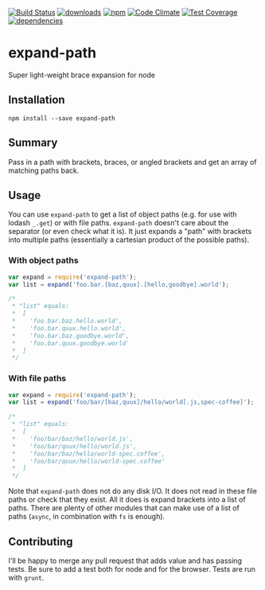 [![Build Status](https://travis-ci.org/tandrewnichols/expand-path.png)](https://travis-ci.org/tandrewnichols/expand-path) [![downloads](http://img.shields.io/npm/dm/expand-path.svg)](https://npmjs.org/package/expand-path) [![npm](http://img.shields.io/npm/v/expand-path.svg)](https://npmjs.org/package/expand-path) [![Code Climate](https://codeclimate.com/github/tandrewnichols/expand-path/badges/gpa.svg)](https://codeclimate.com/github/tandrewnichols/expand-path) [![Test Coverage](https://codeclimate.com/github/tandrewnichols/expand-path/badges/coverage.svg)](https://codeclimate.com/github/tandrewnichols/expand-path) [![dependencies](https://david-dm.org/tandrewnichols/expand-path.png)](https://david-dm.org/tandrewnichols/expand-path)

# expand-path

Super light-weight brace expansion for node

## Installation

`npm install --save expand-path`

## Summary

Pass in a path with brackets, braces, or angled brackets and get an array of matching paths back.

## Usage

You can use `expand-path` to get a list of object paths (e.g. for use with lodash `_.get`) or with file paths. `expand-path` doesn't care about the separator (or even check what it is). It just expands a "path" with brackets into multiple paths (essentially a cartesian product of the possible paths).

### With object paths

```js
var expand = require('expand-path');
var list = expand('foo.bar.[baz,quux].[hello,goodbye].world');

/*
 * "list" equals:
 *  [
 *    'foo.bar.baz.hello.world',
 *    'foo.bar.quux.hello.world',
 *    'foo.bar.baz.goodbye.world',
 *    'foo.bar.quux.goodbye.world'
 *  ]
 */
```

### With file paths

```js
var expand = require('expand-path');
var list = expand('foo/bar/[baz,quux]/hello/world[.js,spec-coffee]');

/*
 * "list" equals:
 *  [
 *    'foo/bar/baz/hello/world.js',
 *    'foo/bar/quux/hello/world.js',
 *    'foo/bar/baz/hello/world-spec.coffee',
 *    'foo/bar/quux/hello/world-spec.coffee'
 *  ]
 */
```

Note that `expand-path` does not do any disk I/O. It does not read in these file paths or check that they exist. All it does is expand brackets into a list of paths. There are plenty of other modules that can make use of a list of paths (`async`, in combination with `fs` is enough).

## Contributing

I'll be happy to merge any pull request that adds value and has passing tests. Be sure to add a test both for node and for the browser. Tests are run with `grunt`.
